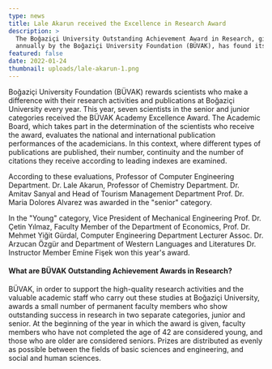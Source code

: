 ```yaml
---
type: news
title: Lale Akarun received the Excellence in Research Award
description: >
  The Boğaziçi University Outstanding Achievement Award in Research, given
  annually by the Boğaziçi University Foundation (BÜVAK), has found its owners.
featured: false
date: 2022-01-24
thumbnail: uploads/lale-akarun-1.png
---
```


Boğaziçi University Foundation (BÜVAK) rewards scientists who make a difference
with their research activities and publications at Boğaziçi University every
year. This year, seven scientists in the senior and junior categories received
the BÜVAK Academy Excellence Award. The Academic Board, which takes part in the
determination of the scientists who receive the award, evaluates the national
and international publication performances of the academicians. In this context,
where different types of publications are published, their number, continuity
and the number of citations they receive according to leading indexes are
examined.

According to these evaluations, Professor of Computer Engineering Department.
Dr. Lale Akarun, Professor of Chemistry Department. Dr. Amitav Sanyal and Head
of Tourism Management Department Prof. Dr. Maria Dolores Alvarez was awarded in
the "senior" category.

In the "Young" category, Vice President of Mechanical Engineering Prof. Dr.
Çetin Yılmaz, Faculty Member of the Department of Economics, Prof. Dr. Mehmet
Yiğit Gürdal, Computer Engineering Department Lecturer Assoc. Dr. Arzucan Özgür
and Department of Western Languages ​​and Literatures Dr. Instructor Member
Emine Fişek won this year's award.

#### What are BÜVAK Outstanding Achievement Awards in Research?

BÜVAK, in order to support the high-quality research activities and the valuable
academic staff who carry out these studies at Boğaziçi University, awards a
small number of permanent faculty members who show outstanding success in
research in two separate categories, junior and senior. At the beginning of the
year in which the award is given, faculty members who have not completed the age
of 42 are considered young, and those who are older are considered seniors.
Prizes are distributed as evenly as possible between the fields of basic
sciences and engineering, and social and human sciences.

